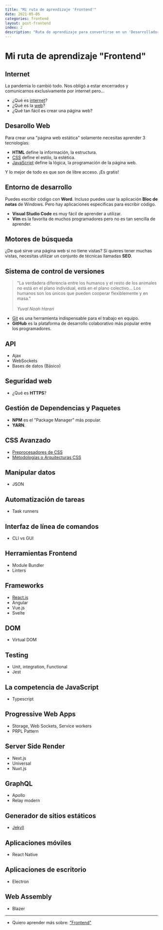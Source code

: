 ```yaml
---
title: "Mi ruta de aprendizaje 'Frontend'"
date: 2021-05-05
categories: frontend
layout: post-frontend
index: 2
description: "Ruta de aprendizaje para convertirse en un 'Desarrollador Web Frontend'."
---
```


# Mi ruta de aprendizaje "Frontend"

## Internet
La pandemia lo cambió todo. Nos obligó a estar encerrados y comunicarnos exclusivamente por internet pero...

- ¿Qué es [internet](../00/internet)?
- ¿Qué es la [web](../internet/que-es-web)?
- ¿Qué tan fácil es crear una página web?

## Desarollo Web
Para crear una "página web estática" solamente necesitas aprender 3 tecnologías:

- **HTML** define la información, la estructura.
- [CSS](../00/css) define el estilo, la estética.
- [JavaScript](../00/javascript) define la lógica, la programación de la página web.

Y lo mejor de todo es que son de libre acceso. ¡Es gratis!

## Entorno de desarrollo
Puedes escribir código con **Word**. Incluso puedes usar la aplicación  **Bloc de notas** de Windows. Pero hay aplicaciones específicas para escribir código.

- **Visual Studio Code** es muy fácil de aprender a utilizar.
- **Vim** es la favorita de muchos programadores pero no es tan sencilla de aprender.

## Motores de búsqueda
¿De qué sirve una página web si no tiene vistas? Si quieres tener muchas vistas, necesitas utilizar un conjunto de técnicas llamadas **SEO**.

## Sistema de control de versiones
> "La verdadera diferencia entre los humanos y el resto de los animales no está en el plano individual, está en el plano colectivo... Los humanos son los únicos que pueden cooperar flexiblemente y en masa."\
>\
> _Yuval Noah Harari_

- [Git](../00/git) es una herramienta indispensable para el trabajo en equipo.
- **GitHub** es la plataforma de desarrollo colaborativo más popular entre los programadores.

## API
- Ajax
- WebSockets
- Bases de datos (Básico)

## Seguridad web
- ¿Qué es **HTTPS**?

## Gestión de Dependencias y Paquetes
- **NPM** es el "Package Manager" más popular.
- **YARN**.

## CSS Avanzado
- [Preprocesadores de CSS](../css/preprocesadores)
- [Metodologías o Arquitecturas CSS](../css/metodologia-bem)

## Manipular datos
- JSON

## Automatización de tareas
- Task runners

## Interfaz de línea de comandos
- CLI vs GUI

## Herramientas Frontend
- Module Bundler
- Linters

## Frameworks
- [React.js](../00/react)
- Angular
- Vue.js
- Svelte

## DOM
- Virtual DOM

## Testing
- Unit, integration, Functional
- Jest

## La competencia de JavaScript
- Typescript

## Progressive Web Apps
- Storage, Web Sockets, Service workers
- PRPL Pattern

## Server Side Render
- Next.js
- Universal
- Nuxt.js

## GraphQL
- Apollo
- Relay modern

## Generador de sitios estáticos
- [Jekyll](../00/jekyll)

## Aplicaciones móviles
- React Native

## Aplicaciones de escritorio
- Electron

## Web Assembly
- Blazer

***

- Quiero aprender más sobre: ["Frontend"](../00/frontend)
